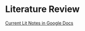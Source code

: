# Literature Review

[Current Lit Notes in Google Docs](https://docs.google.com/document/d/1t2l71ysXqvKueUTG9j1uJxHitkpLKEzTPzQyG1jbSUU/edit?ts=5b9c538e#heading=h.vn16f2m1bo4k)
